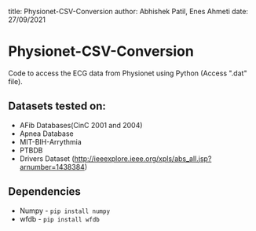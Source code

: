 title: Physionet-CSV-Conversion
author: Abhishek Patil, Enes Ahmeti
date: 27/09/2021


# Physionet-CSV-Conversion
Code to access the ECG data from Physionet using Python (Access ".dat" file). 

## Datasets tested on:
* AFib Databases(CinC 2001 and 2004)
* Apnea Database
* MIT-BIH-Arrythmia
* PTBDB 
* Drivers Dataset (http://ieeexplore.ieee.org/xpls/abs_all.jsp?arnumber=1438384)

## Dependencies
* Numpy - <code>pip install numpy</code>
* wfdb - <code>pip install wfdb</code>

